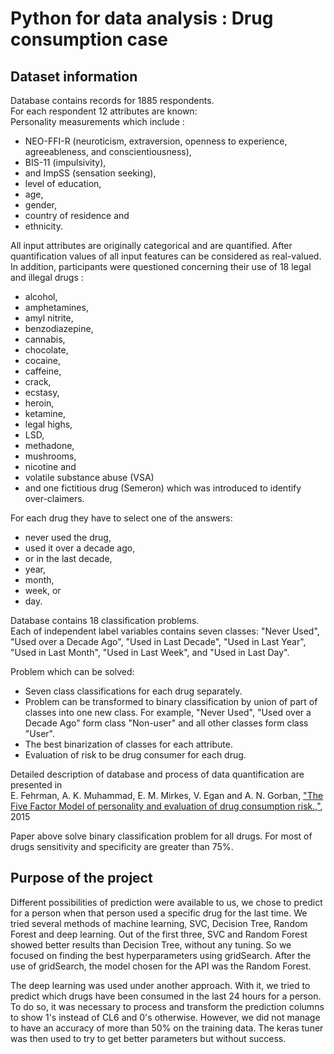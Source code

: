 # Python for data analysis : Drug consumption case

## Dataset information

Database contains records for 1885 respondents. <br/>
For each respondent 12 attributes are known: <br/>
Personality measurements which include : 
- NEO-FFI-R (neuroticism, extraversion, openness to experience, agreeableness, and conscientiousness), 
- BIS-11 (impulsivity), 
- and ImpSS (sensation seeking), 
- level of education, 
- age, 
- gender, 
- country of residence and 
- ethnicity. 

All input attributes are originally categorical and are quantified. After quantification values of all input features can be considered as real-valued. <br/>
In addition, participants were questioned concerning their use of 18 legal and illegal drugs : 
- alcohol, 
- amphetamines, 
- amyl nitrite, 
- benzodiazepine, 
- cannabis, 
- chocolate, 
- cocaine, 
- caffeine, 
- crack, 
- ecstasy, 
- heroin, 
- ketamine, 
- legal highs, 
- LSD, 
- methadone, 
- mushrooms, 
- nicotine and 
- volatile substance abuse (VSA)
- and one fictitious drug (Semeron) which was introduced to identify over-claimers. 

For each drug they have to select one of the answers: 
- never used the drug, 
- used it over a decade ago, 
- or in the last decade, 
- year, 
- month, 
- week, or 
- day.

Database contains 18 classification problems. <br/>
Each of independent label variables contains seven classes: "Never Used", "Used over a Decade Ago", "Used in Last Decade", "Used in Last Year", "Used in Last Month", "Used in Last Week", and "Used in Last Day".

Problem which can be solved:
* Seven class classifications for each drug separately.
* Problem can be transformed to binary classification by union of part of classes into one new class. For example, "Never Used", "Used over a Decade Ago" form class "Non-user" and all other classes form class "User".
* The best binarization of classes for each attribute.
* Evaluation of risk to be drug consumer for each drug.

Detailed description of database and process of data quantification are presented in <br/>
E. Fehrman, A. K. Muhammad, E. M. Mirkes, V. Egan and A. N. Gorban, 
["The Five Factor Model of personality and evaluation of drug consumption risk.,"](https://arxiv.org/abs/1506.06297), 2015

Paper above solve binary classification problem for all drugs. For most of drugs sensitivity and specificity are greater than 75%. 

## Purpose of the project

Different possibilities of prediction were available to us, we chose to predict for a person when that person used a specific drug for the last time. We tried several methods of machine learning, SVC, Decision Tree, Random Forest and deep learning. Out of the first three, SVC and Random Forest showed better results than Decision Tree, without any tuning. So we focused on finding the best hyperparameters using gridSearch. After the use of gridSearch, the model chosen for the API was the Random Forest.

The deep learning was used under another approach. With it, we tried to predict which drugs have been consumed in the last 24 hours for a person. To do so, it was necessary to process and transform the prediction columns to show 1's instead of CL6 and 0's otherwise. However, we did not manage to have an accuracy of more than 50% on the training data. The keras tuner was then used to try to get better parameters but without success.

